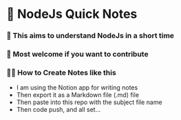 # 📝 NodeJs Quick Notes
### 🎯 This aims to understand NodeJs in a short time
### 🤝 Most welcome if you want to contribute
### 🧑‍💻 How to Create Notes like this
- I am using the Notion app for writing notes
- Then export it as a Markdown file (.md) file
- Then paste into this repo with the subject file name
- Then code push, and all set...

